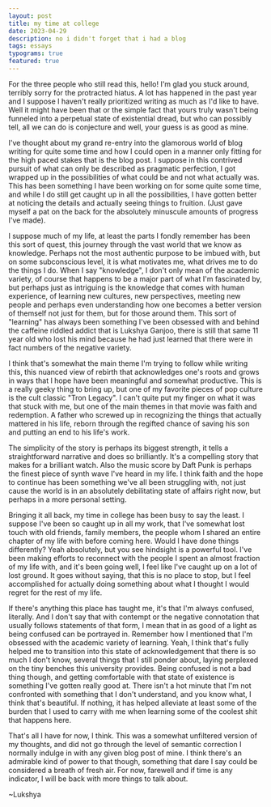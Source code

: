 ```yaml
---
layout: post
title: my time at college
date: 2023-04-29
description: no i didn't forget that i had a blog
tags: essays
typograms: true
featured: true 
---
```


For the three people who still read this, hello! I'm glad you stuck around, terribly sorry for the protracted hiatus. A lot has happened in the past year and I suppose I haven't really prioritized writing as much as I'd like to have. Well it might have been that or the simple fact that yours truly wasn't being funneled into a perpetual state of existential dread, but who can possibly tell, all we can do is conjecture and well, your guess is as good as mine.

I've thought about my grand re-entry into the glamorous world of blog writing for quite some time and how I could open in a manner only fitting for the high paced stakes that is the blog post. I suppose in this contrived pursuit of what can only be described as pragmatic perfection, I got wrapped up in the possibilities of what could be and not what actually was. This has been something I have been working on for some quite some time, and while I do still get caught up in all the possibilities, I have gotten better at noticing the details and actually seeing things to fruition. (Just gave myself a pat on the back for the absolutely minuscule amounts of progress I've made).

I suppose much of my life, at least the parts I fondly remember has been this sort of quest, this journey through the vast world that we know as knowledge. Perhaps not the most authentic purpose to be imbued with, but on some subconscious level, it is what motivates me, what drives me to do the things I do. When I say "knowledge", I don't only mean of the academic variety, of course that happens to be a major part of what I'm fascinated by, but perhaps just as intriguing is the knowledge that comes with human experience, of learning new cultures, new perspectives, meeting new people and perhaps even understanding how one becomes a better version of themself not just for them, but for those around them. This sort of "learning" has always been something I've been obsessed with and behind the caffeine riddled addict that is Lukshya Ganjoo, there is still that same 11 year old who lost his mind because he had just learned that there were in fact numbers of the negative variety.

I think that's somewhat the main theme I'm trying to follow while writing this, this nuanced view of rebirth that acknowledges one's roots and grows in ways that I hope have been meaningful and somewhat productive. This is a really geeky thing to bring up, but one of my favorite pieces of pop culture is the cult classic "Tron Legacy". I can't quite put my finger on what it was that stuck with me, but one of the main themes in that movie was faith and redemption. A father who screwed up in recognizing the things that actually mattered in his life, reborn through the regifted chance of saving his son and putting an end to his life's work.

The simplicity of the story is perhaps its biggest strength, it tells a straightforward narrative and does so brilliantly. It's a compelling story that makes for a brilliant watch. Also the music score by Daft Punk is perhaps the finest piece of synth wave I've heard in my life. I think faith and the hope to continue has been something we've all been struggling with, not just cause the world is in an absolutely debilitating state of affairs right now, but perhaps in a more personal setting.

Bringing it all back, my time in college has been busy to say the least. I suppose I've been so caught up in all my work, that I've somewhat lost touch with old friends, family members, the people whom I shared an entire chapter of my life with before coming here. Would I have done things differently? Yeah absolutely, but you see hindsight is a powerful tool. I've been making efforts to reconnect with the people I spent an almost fraction of my life with, and it's been going well, I feel like I've caught up on a lot of lost ground. It goes without saying, that this is no place to stop, but I feel accomplished for actually doing something about what I thought I would regret for the rest of my life.

If there's anything this place has taught me, it's that I'm always confused, literally. And I don't say that with contempt or the negative connotation that usually follows statements of that form, I mean that in as good of a light as being confused can be portrayed in. Remember how I mentioned that I'm obsessed with the academic variety of learning. Yeah, I think that's fully helped me to transition into this state of acknowledgement that there is so much I don't know, several things that I still ponder about, laying perplexed on the tiny benches this university provides. Being confused is not a bad thing though, and getting comfortable with that state of existence is something I've gotten really good at. There isn't a hot minute that I'm not confronted with something that I don't understand, and you know what, I think that's beautiful. If nothing, it has helped alleviate at least some of the burden that I used to carry with me when learning some of the coolest shit that happens here.

That's all I have for now, I think. This was a somewhat unfiltered version of my thoughts, and did not go through the level of semantic correction I normally indulge in with any given blog post of mine. I think there's an admirable kind of power to that though, something that dare I say could be considered a breath of fresh air. For now, farewell and if time is any indicator, I will be back with more things to talk about.

~Lukshya
